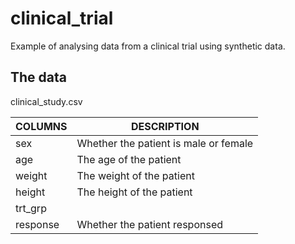 # clinical_trial

Example of analysing data from a clinical trial using synthetic data.

## The data

clinical_study.csv

|COLUMNS|DESCRIPTION|
|-------|-----------|
|sex|Whether the patient is male or female|
|age|The age of the patient|
|weight|The weight of the patient|
|height|The height of the patient|
|trt_grp||Whether patient is in drug or control group|
|response|Whether the patient responsed|
